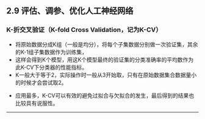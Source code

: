 ## 2.9 评估、调参、优化人工神经网络

### K-折交叉验证（K-fold Cross Validation，记为K-CV）

- 将原始数据分成K组（一般是均分），将每个子集数据分别做一次验证集，其余的K-1组子集数据作为训练集，
- 这样会得到K个模型，用这K个模型最终的验证集的分类准确率的平均数作为此K-CV下分类器的性能指标。
- K一般大于等于2，实际操作时一般从3开始取，只有在原始数据集合数据量小的时候才会尝试取2。
+  应用最多，K-CV可以有效的避免过拟合与欠拟合的发生，最后得到的结果也比较具有说服性。

--------------------------------------------------------------------------------------------
